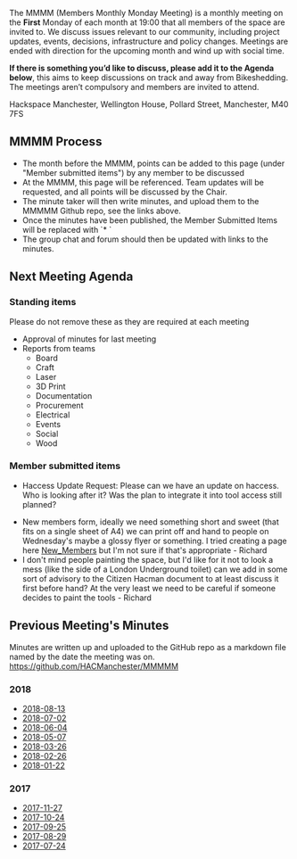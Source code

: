 The MMMM (Members Monthly Monday Meeting) is a monthly meeting on the
**First** Monday of each month at 19:00 that all members of the space
are invited to. We discuss issues relevant to our community, including
project updates, events, decisions, infrastructure and policy changes.
Meetings are ended with direction for the upcoming month and wind up
with social time.

**If there is something you’d like to discuss, please add it to the
Agenda below**, this aims to keep discussions on track and away from
Bikeshedding. The meetings aren’t compulsory and members are invited to
attend.

Hackspace Manchester, Wellington House, Pollard Street, Manchester, M40
7FS

MMMM Process
------------

-   The month before the MMMM, points can be added to this page (under
    "Member submitted items") by any member to be discussed
-   At the MMMM, this page will be referenced. Team updates will be
    requested, and all points will be discussed by the Chair.
-   The minute taker will then write minutes, and upload them to the
    MMMMM Github repo, see the links above.
-   Once the minutes have been published, the Member Submitted Items
    will be replaced with \`\* <Your items here>\`
-   The group chat and forum should then be updated with links to the
    minutes.

Next Meeting Agenda
-------------------

### Standing items

Please do not remove these as they are required at each meeting

-   Approval of minutes for last meeting
-   Reports from teams
    -   Board
    -   Craft
    -   Laser
    -   3D Print
    -   Documentation
    -   Procurement
    -   Electrical
    -   Events
    -   Social
    -   Wood

### Member submitted items

-   Haccess Update Request: Please can we have an update on haccess. Who
    is looking after it? Was the plan to integrate it into tool access
    still planned?

<!-- -->

-   New members form, ideally we need something short and sweet (that
    fits on a single sheet of A4) we can print off and hand to people on
    Wednesday's maybe a glossy flyer or something. I tried creating a
    page here [New_Members](New_Members "wikilink") but I'm not sure if
    that's appropriate - Richard
-   I don't mind people painting the space, but I'd like for it not to
    look a mess (like the side of a London Underground toilet) can we
    add in some sort of advisory to the Citizen Hacman document to at
    least discuss it first before hand? At the very least we need to be
    careful if someone decides to paint the tools - Richard

Previous Meeting's Minutes
--------------------------

Minutes are written up and uploaded to the GitHub repo as a markdown
file named by the date the meeting was on.
<https://github.com/HACManchester/MMMMM>

### 2018

-   [2018-08-13](https://github.com/HACManchester/MMMMM/blob/master/2018-08-13.md)
-   [2018-07-02](https://github.com/HACManchester/MMMMM/blob/master/2018-07-02.md)
-   [2018-06-04](https://github.com/HACManchester/MMMMM/blob/master/2018-06-04.md)
-   [2018-05-07](https://github.com/HACManchester/MMMMM/blob/master/2018-05-07.md)
-   [2018-03-26](https://github.com/HACManchester/MMMMM/blob/master/2018-03-26.md)
-   [2018-02-26](https://github.com/HACManchester/MMMMM/blob/master/2018-02-26.md)
-   [2018-01-22](https://github.com/HACManchester/MMMMM/blob/master/2018-01-22.md)

### 2017

-   [2017-11-27](https://github.com/HACManchester/MMMMM/blob/master/2017-11-27.md)
-   [2017-10-24](https://github.com/HACManchester/MMMMM/blob/master/2017-10-24.md)
-   [2017-09-25](https://github.com/HACManchester/MMMMM/blob/master/2017-09-25.md)
-   [2017-08-29](https://github.com/HACManchester/MMMMM/blob/master/2017-08-29.md)
-   [2017-07-24](https://github.com/HACManchester/MMMMM/blob/master/2017-07-24.md)